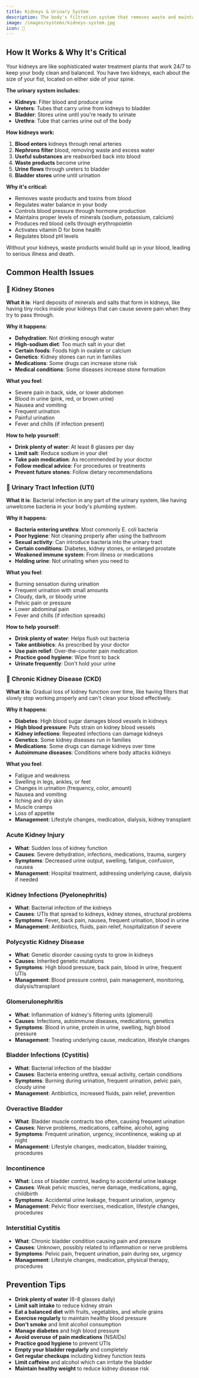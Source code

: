 ```yaml
---
title: Kidneys & Urinary System
description: The body's filtration system that removes waste and maintains fluid balance
image: /images/systems/kidneys-system.jpg
icon: 🫘
---
```


## How It Works & Why It's Critical

Your kidneys are like sophisticated water treatment plants that work 24/7 to keep your body clean and balanced. You have two kidneys, each about the size of your fist, located on either side of your spine.

**The urinary system includes:**
- **Kidneys**: Filter blood and produce urine
- **Ureters**: Tubes that carry urine from kidneys to bladder
- **Bladder**: Stores urine until you're ready to urinate
- **Urethra**: Tube that carries urine out of the body

**How kidneys work:**
1. **Blood enters** kidneys through renal arteries
2. **Nephrons filter** blood, removing waste and excess water
3. **Useful substances** are reabsorbed back into blood
4. **Waste products** become urine
5. **Urine flows** through ureters to bladder
6. **Bladder stores** urine until urination

**Why it's critical:**
- Removes waste products and toxins from blood
- Regulates water balance in your body
- Controls blood pressure through hormone production
- Maintains proper levels of minerals (sodium, potassium, calcium)
- Produces red blood cells through erythropoietin
- Activates vitamin D for bone health
- Regulates blood pH levels

Without your kidneys, waste products would build up in your blood, leading to serious illness and death.

## Common Health Issues

### 🫘 **Kidney Stones**
**What it is**: Hard deposits of minerals and salts that form in kidneys, like having tiny rocks inside your kidneys that can cause severe pain when they try to pass through.

**Why it happens**:
- **Dehydration**: Not drinking enough water
- **High-sodium diet**: Too much salt in your diet
- **Certain foods**: Foods high in oxalate or calcium
- **Genetics**: Kidney stones can run in families
- **Medications**: Some drugs can increase stone risk
- **Medical conditions**: Some diseases increase stone formation

**What you feel**:
- Severe pain in back, side, or lower abdomen
- Blood in urine (pink, red, or brown urine)
- Nausea and vomiting
- Frequent urination
- Painful urination
- Fever and chills (if infection present)

**How to help yourself**:
- **Drink plenty of water**: At least 8 glasses per day
- **Limit salt**: Reduce sodium in your diet
- **Take pain medication**: As recommended by your doctor
- **Follow medical advice**: For procedures or treatments
- **Prevent future stones**: Follow dietary recommendations

### 🫘 **Urinary Tract Infection (UTI)**
**What it is**: Bacterial infection in any part of the urinary system, like having unwelcome bacteria in your body's plumbing system.

**Why it happens**:
- **Bacteria entering urethra**: Most commonly E. coli bacteria
- **Poor hygiene**: Not cleaning properly after using the bathroom
- **Sexual activity**: Can introduce bacteria into the urinary tract
- **Certain conditions**: Diabetes, kidney stones, or enlarged prostate
- **Weakened immune system**: From illness or medications
- **Holding urine**: Not urinating when you need to

**What you feel**:
- Burning sensation during urination
- Frequent urination with small amounts
- Cloudy, dark, or bloody urine
- Pelvic pain or pressure
- Lower abdominal pain
- Fever and chills (if infection spreads)

**How to help yourself**:
- **Drink plenty of water**: Helps flush out bacteria
- **Take antibiotics**: As prescribed by your doctor
- **Use pain relief**: Over-the-counter pain medication
- **Practice good hygiene**: Wipe front to back
- **Urinate frequently**: Don't hold your urine

### 🫘 **Chronic Kidney Disease (CKD)**
**What it is**: Gradual loss of kidney function over time, like having filters that slowly stop working properly and can't clean your blood effectively.

**Why it happens**:
- **Diabetes**: High blood sugar damages blood vessels in kidneys
- **High blood pressure**: Puts strain on kidney blood vessels
- **Kidney infections**: Repeated infections can damage kidneys
- **Genetics**: Some kidney diseases run in families
- **Medications**: Some drugs can damage kidneys over time
- **Autoimmune diseases**: Conditions where body attacks kidneys

**What you feel**:
- Fatigue and weakness
- Swelling in legs, ankles, or feet
- Changes in urination (frequency, color, amount)
- Nausea and vomiting
- Itching and dry skin
- Muscle cramps
- Loss of appetite
- **Management**: Lifestyle changes, medication, dialysis, kidney transplant

### Acute Kidney Injury
- **What**: Sudden loss of kidney function
- **Causes**: Severe dehydration, infections, medications, trauma, surgery
- **Symptoms**: Decreased urine output, swelling, fatigue, confusion, nausea
- **Management**: Hospital treatment, addressing underlying cause, dialysis if needed

### Kidney Infections (Pyelonephritis)
- **What**: Bacterial infection of the kidneys
- **Causes**: UTIs that spread to kidneys, kidney stones, structural problems
- **Symptoms**: Fever, back pain, nausea, frequent urination, blood in urine
- **Management**: Antibiotics, fluids, pain relief, hospitalization if severe

### Polycystic Kidney Disease
- **What**: Genetic disorder causing cysts to grow in kidneys
- **Causes**: Inherited genetic mutations
- **Symptoms**: High blood pressure, back pain, blood in urine, frequent UTIs
- **Management**: Blood pressure control, pain management, monitoring, dialysis/transplant

### Glomerulonephritis
- **What**: Inflammation of kidney's filtering units (glomeruli)
- **Causes**: Infections, autoimmune diseases, medications, genetics
- **Symptoms**: Blood in urine, protein in urine, swelling, high blood pressure
- **Management**: Treating underlying cause, medication, lifestyle changes

### Bladder Infections (Cystitis)
- **What**: Bacterial infection of the bladder
- **Causes**: Bacteria entering urethra, sexual activity, certain conditions
- **Symptoms**: Burning during urination, frequent urination, pelvic pain, cloudy urine
- **Management**: Antibiotics, increased fluids, pain relief, prevention

### Overactive Bladder
- **What**: Bladder muscle contracts too often, causing frequent urination
- **Causes**: Nerve problems, medications, caffeine, alcohol, aging
- **Symptoms**: Frequent urination, urgency, incontinence, waking up at night
- **Management**: Lifestyle changes, medication, bladder training, procedures

### Incontinence
- **What**: Loss of bladder control, leading to accidental urine leakage
- **Causes**: Weak pelvic muscles, nerve damage, medications, aging, childbirth
- **Symptoms**: Accidental urine leakage, frequent urination, urgency
- **Management**: Pelvic floor exercises, medication, lifestyle changes, procedures

### Interstitial Cystitis
- **What**: Chronic bladder condition causing pain and pressure
- **Causes**: Unknown, possibly related to inflammation or nerve problems
- **Symptoms**: Pelvic pain, frequent urination, pain during sex, urgency
- **Management**: Lifestyle changes, medication, physical therapy, procedures

## Prevention Tips

- **Drink plenty of water** (6-8 glasses daily)
- **Limit salt intake** to reduce kidney strain
- **Eat a balanced diet** with fruits, vegetables, and whole grains
- **Exercise regularly** to maintain healthy blood pressure
- **Don't smoke** and limit alcohol consumption
- **Manage diabetes** and high blood pressure
- **Avoid overuse of pain medications** (NSAIDs)
- **Practice good hygiene** to prevent UTIs
- **Empty your bladder regularly** and completely
- **Get regular checkups** including kidney function tests
- **Limit caffeine** and alcohol which can irritate the bladder
- **Maintain healthy weight** to reduce kidney disease risk


